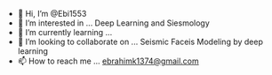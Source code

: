 - 👋 Hi, I’m @Ebi1553
- 👀 I’m interested in ... Deep Learning and Siesmology
- 🌱 I’m currently learning ...
- 💞️ I’m looking to collaborate on ... Seismic Faceis Modeling by deep learning
- 📫 How to reach me ... ebrahimk1374@gmail.com

<!---
Ebi1553/Ebi1553 is a ✨ special ✨ repository because its `README.md` (this file) appears on your GitHub profile.
You can click the Preview link to take a look at your changes.
--->
